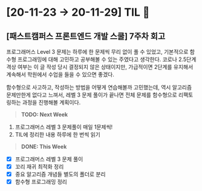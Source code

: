 # [20-11-23 → 20-11-29] TIL 👊

## [패스트캠퍼스 프론트엔드 개발 스쿨] 7주차 회고

프로그래머스 Level 3 문제는 하루에 한 문제씩 무리 없이 풀 수 있었고, 기본적으로 함수형 프로그래밍에 대해 고민하고 공부해볼 수 있는 주였다고 생각한다. 코로나 2.5단계 격상 여부는 이 글 작성 당시 결정되지 않은 상태이지만, 가급적이면 2단계를 유지해서 계속해서 학원에서 수업을 들을 수 있으면 좋겠다.

함수형으로 사고하고, 작성하는 방법을 어떻게 연습해볼까 고민했는데, 역시 알고리즘 문제만한게 없다고 느껴서, 레벨 3 문제 풀이가 끝나면 전체 문제를 함수형으로 리팩토링하는 과정을 진행해볼 계획이다.

> **TODO: Next Week**

1. 프로그래머스 레벨 3 문제풀이 매일 1문제씩!
2. TIL에 정리한 내용 하루에 한 번씩 읽기

> **DONE: This Week**

- [x] 프로그래머스 레벨 3 문제 풀이
- [x] 꼬리 재귀 최적화 정리
- [x] 중요 알고리즘 개념들 별도의 폴더로 분리
- [x] 함수형 프로그래밍 정리
